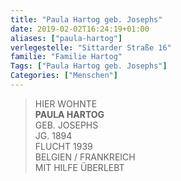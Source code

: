 ```yaml
---
title: "Paula Hartog geb. Josephs"
date: 2019-02-02T16:24:19+01:00
aliases: ["paula-hartog"]
verlegestelle: "Sittarder Straße 16"
familie: "Familie Hartog"
Tags: ["Paula Hartog geb. Josephs"]
Categories: ["Menschen"]
---
```


> HIER WOHNTE  
> **PAULA HARTOG**  
> GEB. JOSEPHS  
> JG. 1894  
> FLUCHT 1939  
> BELGIEN / FRANKREICH  
> MIT HILFE ÜBERLEBT  